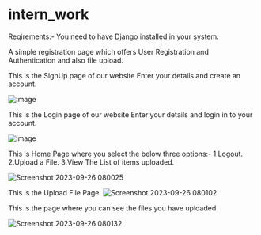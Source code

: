 # intern_work
Reqirements:-
You need to have Django installed in your system.

A simple registration page which offers User Registration and Authentication and also file upload.

This is the SignUp page of our website Enter your details and create an account.

![image](https://github.com/chinnu5419/intern_work/assets/110918396/3fb4c825-1341-4d2e-b5b6-5bd4aacf1c43)


This is the Login page of our website Enter your details and login in to your account.

![image](https://github.com/chinnu5419/intern_work/assets/110918396/092ec53d-c549-46f9-8183-c72b64aca6bc)


This is Home Page where you select the below three options:-
1.Logout.
2.Upload a File.
3.View The List of items uploaded.

![Screenshot 2023-09-26 080025](https://github.com/chinnu5419/intern_work/assets/110918396/f269ae0e-960e-42ae-9d9c-df243883e5c0)

This is the Upload File Page.
![Screenshot 2023-09-26 080102](https://github.com/chinnu5419/intern_work/assets/110918396/611e317c-ac33-4902-adf2-862ad409d7c4)


This is the page where you can see the files you have uploaded. 

![Screenshot 2023-09-26 080132](https://github.com/chinnu5419/intern_work/assets/110918396/adb8b809-4590-4e81-a912-6aa998856ee0)
